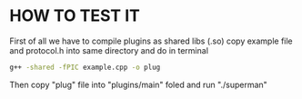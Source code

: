 HOW TO TEST IT
==================

First of all we have to compile plugins as shared libs (.so) 
copy example file and protocol.h into same directory and do in terminal

```bash
g++ -shared -fPIC example.cpp -o plug
```

Then copy "plug" file into "plugins/main" foled and run "./superman"
